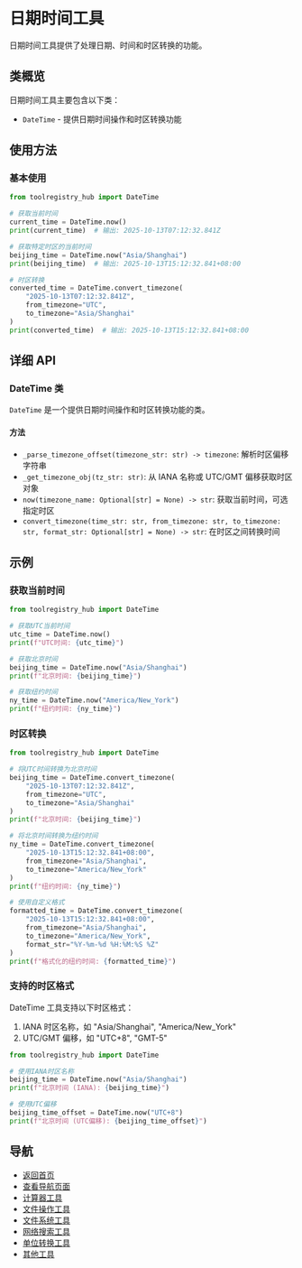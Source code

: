 # 日期时间工具

日期时间工具提供了处理日期、时间和时区转换的功能。

## 类概览

日期时间工具主要包含以下类：

- `DateTime` - 提供日期时间操作和时区转换功能

## 使用方法

### 基本使用

```python
from toolregistry_hub import DateTime

# 获取当前时间
current_time = DateTime.now()
print(current_time)  # 输出: 2025-10-13T07:12:32.841Z

# 获取特定时区的当前时间
beijing_time = DateTime.now("Asia/Shanghai")
print(beijing_time)  # 输出: 2025-10-13T15:12:32.841+08:00

# 时区转换
converted_time = DateTime.convert_timezone(
    "2025-10-13T07:12:32.841Z",
    from_timezone="UTC",
    to_timezone="Asia/Shanghai"
)
print(converted_time)  # 输出: 2025-10-13T15:12:32.841+08:00
```

## 详细 API

### DateTime 类

`DateTime` 是一个提供日期时间操作和时区转换功能的类。

#### 方法

- `_parse_timezone_offset(timezone_str: str) -> timezone`: 解析时区偏移字符串
- `_get_timezone_obj(tz_str: str)`: 从 IANA 名称或 UTC/GMT 偏移获取时区对象
- `now(timezone_name: Optional[str] = None) -> str`: 获取当前时间，可选指定时区
- `convert_timezone(time_str: str, from_timezone: str, to_timezone: str, format_str: Optional[str] = None) -> str`: 在时区之间转换时间

## 示例

### 获取当前时间

```python
from toolregistry_hub import DateTime

# 获取UTC当前时间
utc_time = DateTime.now()
print(f"UTC时间: {utc_time}")

# 获取北京时间
beijing_time = DateTime.now("Asia/Shanghai")
print(f"北京时间: {beijing_time}")

# 获取纽约时间
ny_time = DateTime.now("America/New_York")
print(f"纽约时间: {ny_time}")
```

### 时区转换

```python
from toolregistry_hub import DateTime

# 将UTC时间转换为北京时间
beijing_time = DateTime.convert_timezone(
    "2025-10-13T07:12:32.841Z",
    from_timezone="UTC",
    to_timezone="Asia/Shanghai"
)
print(f"北京时间: {beijing_time}")

# 将北京时间转换为纽约时间
ny_time = DateTime.convert_timezone(
    "2025-10-13T15:12:32.841+08:00",
    from_timezone="Asia/Shanghai",
    to_timezone="America/New_York"
)
print(f"纽约时间: {ny_time}")

# 使用自定义格式
formatted_time = DateTime.convert_timezone(
    "2025-10-13T15:12:32.841+08:00",
    from_timezone="Asia/Shanghai",
    to_timezone="America/New_York",
    format_str="%Y-%m-%d %H:%M:%S %Z"
)
print(f"格式化的纽约时间: {formatted_time}")
```

### 支持的时区格式

DateTime 工具支持以下时区格式：

1. IANA 时区名称，如 "Asia/Shanghai", "America/New_York"
2. UTC/GMT 偏移，如 "UTC+8", "GMT-5"

```python
from toolregistry_hub import DateTime

# 使用IANA时区名称
beijing_time = DateTime.now("Asia/Shanghai")
print(f"北京时间 (IANA): {beijing_time}")

# 使用UTC偏移
beijing_time_offset = DateTime.now("UTC+8")
print(f"北京时间 (UTC偏移): {beijing_time_offset}")
```

## 导航

- [返回首页](index.md)
- [查看导航页面](navigation.md)
- [计算器工具](calculator.md)
- [文件操作工具](file_ops.md)
- [文件系统工具](filesystem.md)
- [网络搜索工具](websearch/index.md)
- [单位转换工具](unit_converter.md)
- [其他工具](other_tools.md)
